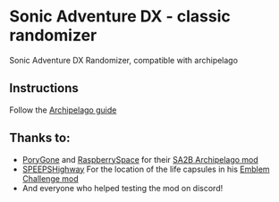 # Sonic Adventure DX - classic randomizer

Sonic Adventure DX Randomizer, compatible with archipelago

## Instructions

Follow
the [Archipelago guide](https://github.com/ClassicSpeed/Archipelago/blob/sadx_initial_version/worlds/sadx/docs/setup_en.md)

## Thanks to:
- [PoryGone](https://github.com/PoryGone) and [RaspberrySpace](https://github.com/RaspberrySpace) for their [SA2B Archipelago mod](https://github.com/PoryGone/SA2B_Archipelago)
- [SPEEPSHighway](https://github.com/SPEEPSHighway) For the location of the life capsules in his [Emblem Challenge mod](https://gamebanana.com/mods/322761)
- And everyone who helped testing the mod on discord!